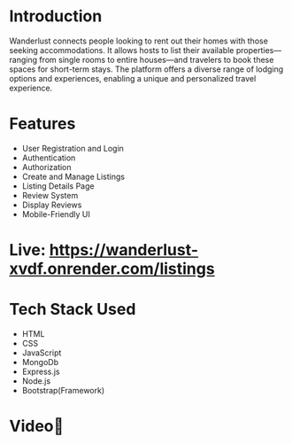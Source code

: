 # Introduction
Wanderlust connects people looking to rent out their homes with those seeking accommodations. It allows hosts to list their available properties—ranging from single rooms to entire houses—and travelers to book these spaces for short-term stays. The platform offers a diverse range of lodging options and experiences, enabling a unique and personalized travel experience.

# Features
- User Registration and Login  
- Authentication   
- Authorization  
- Create and Manage Listings  
- Listing Details Page  
- Review System  
- Display Reviews 
- Mobile-Friendly UI

# Live: https://wanderlust-xvdf.onrender.com/listings

# Tech Stack Used 
- HTML
- CSS
- JavaScript
- MongoDb
- Express.js
- Node.js
- Bootstrap(Framework)

# Video🎥
